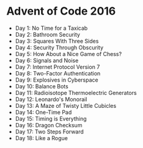 # Advent of Code 2016

- Day 1: No Time for a Taxicab
- Day 2: Bathroom Security
- Day 3: Squares With Three Sides
- Day 4: Security Through Obscurity
- Day 5: How About a Nice Game of Chess?
- Day 6: Signals and Noise
- Day 7: Internet Protocol Version 7
- Day 8: Two-Factor Authentication
- Day 9: Explosives in Cyberspace
- Day 10: Balance Bots
- Day 11: Radioisotope Thermoelectric Generators
- Day 12: Leonardo's Monorail
- Day 13: A Maze of Twisty Little Cubicles
- Day 14: One-Time Pad
- Day 15: Timing is Everything
- Day 16: Dragon Checksum
- Day 17: Two Steps Forward
- Day 18: Like a Rogue
